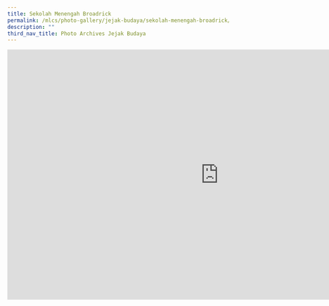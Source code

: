 ```yaml
---
title: Sekolah Menengah Broadrick
permalink: /mlcs/photo-gallery/jejak-budaya/sekolah-menengah-broadrick/
description: ""
third_nav_title: Photo Archives Jejak Budaya
---
```

<iframe allowfullscreen="true" height="569" width="960" frameborder="0" src="https://docs.google.com/presentation/d/e/2PACX-1vTwXmgXGuyowItO5cfQCT8_3k4em8rk9cgYDoi-N0uZ_MIoxp4JmfJamjYioS08JHYA_uzW_cCvUuOg/embed?start=true&amp;loop=true&amp;delayms=5000"></iframe>